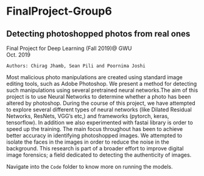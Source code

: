 # FinalProject-Group6
## Detecting photoshopped photos from real ones
Final Project for Deep Learning (Fall 2019)@ GWU  
Oct. 2019
```
Authors: Chirag Jhamb, Sean Pili and Poornima Joshi
```
Most malicious photo manipulations are created using standard image editing tools, such as Adobe Photoshop. We present a method for detecting such manipulations using several pretrained neural networks.The aim of this project is to use Neural Networks to determine whether a photo has been altered by photoshop. During the course of this project, we have attempted to explore several different types of neural networks (like Dilated Residual Networks, ResNets, VGG’s etc,) and frameworks (pytorch, keras, tensorflow). In addition we also experimented with fastai library is order to speed up the training. The main focus throughout has been to achieve better accuracy in identifying photoshopped images. We attempted to isolate the faces in the images in order to reduce the noise in the background. This research is part of a broader effort to improve digital image forensics; a field dedicated to detecting the authenticity of images. 

Navigate into the `Code` folder to know more on running the models.

